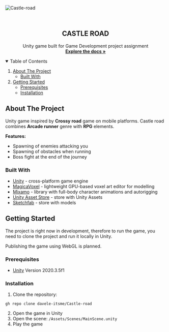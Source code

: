 <!-- INTRODUCTION -->

![Castle-road](https://user-images.githubusercontent.com/42817904/117027430-f9f12a80-acfc-11eb-8bf8-890c9b0848bd.gif)

<br />
<p align="center">
  <h2 align="center">CASTLE ROAD</h2>
  <p align="center">
    Unity game built for Game Development project assignment 
    <br />
    <a href="https://github.com/othneildrew/Best-README-Template"><strong>Explore the docs »</strong></a>
    <br />
  </p>
</p>

<!-- TABLE OF CONTENTS -->
<details open="open">
  <summary>Table of Contents</summary>
  <ol>
    <li>
      <a href="#about-the-project">About The Project</a>
      <ul>
        <li><a href="#built-with">Built With</a></li>
      </ul>
    </li>
    <li>
      <a href="#getting-started">Getting Started</a>
      <ul>
        <li><a href="#prerequisites">Prerequisites</a></li>
        <li><a href="#installation">Installation</a></li>
      </ul>
    </li>
  </ol>
</details>

<!-- ABOUT THE PROJECT -->
## About The Project

Unity game inspired by <strong>Crossy road</strong> game on mobile platforms. Castle road combines <strong>Arcade runner</strong> genre with <strong>RPG</strong> elements.  

<strong>Features:</strong>
* Spawning of enemies attacking you
* Spawning of obstacles when running
* Boss fight at the end of the journey

### Built With

* [Unity](https://unity.com/) - cross-platform game engine
* [MagicaVoxel](https://ephtracy.github.io/) - lightweight GPU-based voxel art editor for modelling
* [Mixamo](https://www.mixamo.com/#/) - library with full-body character animations and autorigging
* [Unity Asset Store](https://assetstore.unity.com/) - store with Unity Assets
* [Sketchfab](https://sketchfab.com/feed) - store with models

<!-- GETTING STARTED -->
## Getting Started

The project is right now in development, therefore to run the game, you need to clone the project and run it locally in Unity.

Publishing the game using WebGL is planned.

### Prerequisites

* [Unity](https://unity.com/) Version 2020.3.5f1

### Installation

1. Clone the repository:
  ```
 gh repo clone davele-itsme/Castle-road
  ```
2. Open the game in Unity
3. Open the scene: `/Assets/Scenes/MainScene.unity`
4. Play the game

